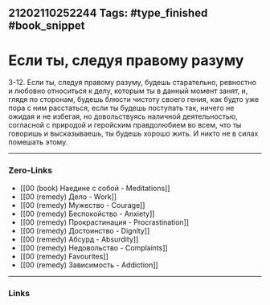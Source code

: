 21202110252244
Tags: #type_finished #book_snippet 
---
# Если ты, следуя правому разуму

 3-12. Если ты, следуя правому разуму, будешь старательно, ревностно и любовно относиться к делу, которым ты в данный момент занят, и, глядя по сторонам, будешь блюсти чистоту своего гения, как будто уже пора с ним расстаться, если ты будешь поступать так, ничего не ожидая и не избегая, но довольствуясь наличной деятельностью, согласной с природой и геройским правдолюбием во всем, что ты говоришь и высказываешь, ты будешь хорошо жить. И никто не в силах помешать этому. 

---
### Zero-Links
 - [[00 (book) Наедине с собой - Meditations]]
 - [[00 (remedy) Дело - Work]]
 - [[00 (remedy) Мужество - Courage]]
 - [[00 (remedy) Беспокойство - Anxiety]]
 - [[00 (remedy) Прокрастинация - Procrastination]]
 - [[00 (remedy) Достоинство - Dignity]]
 - [[00 (remedy) Абсурд - Absurdity]]
 - [[00 (remedy) Недовольство - Complaints]]
 - [[00 (remedy) Favourites]]
 - [[00 (remedy) Зависимость - Addiction]]
---
### Links
